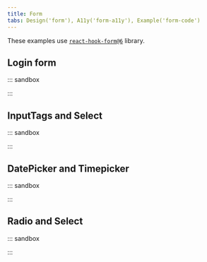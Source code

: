 ```yaml
---
title: Form
tabs: Design('form'), A11y('form-a11y'), Example('form-code')
---
```


These examples use [`react-hook-form@6`](https://github.com/react-hook-form/react-hook-form/tree/v6.15.8) library.

## Login form

::: sandbox

<script lang="tsx">
  export Demo from 'stories/patterns/ux-patterns/form/docs/examples/default-log-in-form.tsx';
</script>

:::

## InputTags and Select

::: sandbox

<script lang="tsx">
  export Demo from 'stories/patterns/ux-patterns/form/docs/examples/inputtags-and-select.tsx';
</script>

:::

## DatePicker and Timepicker

::: sandbox

<script lang="tsx">
  export Demo from 'stories/patterns/ux-patterns/form/docs/examples/datepicker-and-timepicker.tsx';
</script>

:::

## Radio and Select

::: sandbox

<script lang="tsx">
  export Demo from 'stories/patterns/ux-patterns/form/docs/examples/checkbox-and-radio.tsx';
</script>

:::
